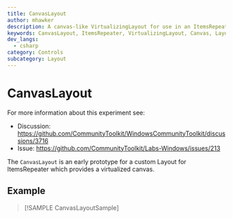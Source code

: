 ```yaml
---
title: CanvasLayout
author: mhawker
description: A canvas-like VirtualizingLayout for use in an ItemsRepeater
keywords: CanvasLayout, ItemsRepeater, VirtualizingLayout, Canvas, Layout, Panel, Arrange
dev_langs:
  - csharp
category: Controls
subcategory: Layout
---
```


# CanvasLayout

For more information about this experiment see:

- Discussion: https://github.com/CommunityToolkit/WindowsCommunityToolkit/discussions/3716
- Issue: https://github.com/CommunityToolkit/Labs-Windows/issues/213

The `CanvasLayout` is an early prototype for a custom Layout for ItemsRepeater which provides a virtualized canvas.

## Example

> [!SAMPLE CanvasLayoutSample]

